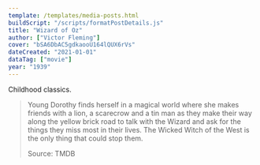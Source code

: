```yaml
---
template: /templates/media-posts.html
buildScript: "/scripts/formatPostDetails.js"
title: "Wizard of Oz"
author: ["Victor Fleming"]
cover: "bSA6DbAC5gdkaooU164lQUX6rVs"
dateCreated: "2021-01-01"
dataTag: ["movie"]
year: "1939"
---
```


Childhood classics.

> Young Dorothy finds herself in a magical world where she makes friends with a lion, a scarecrow and a tin man as they make their way along the yellow brick road to talk with the Wizard and ask for the things they miss most in their lives. The Wicked Witch of the West is the only thing that could stop them.
>
> Source: TMDB
